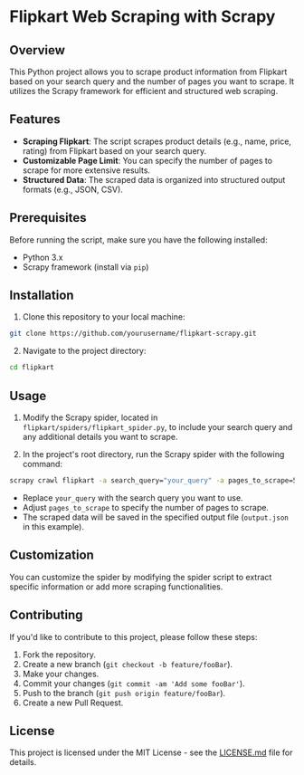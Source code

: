 
# Flipkart Web Scraping with Scrapy

## Overview

This Python project allows you to scrape product information from Flipkart based on your search query and the number of pages you want to scrape. It utilizes the Scrapy framework for efficient and structured web scraping.

## Features

- **Scraping Flipkart**: The script scrapes product details (e.g., name, price, rating) from Flipkart based on your search query.
- **Customizable Page Limit**: You can specify the number of pages to scrape for more extensive results.
- **Structured Data**: The scraped data is organized into structured output formats (e.g., JSON, CSV).

## Prerequisites

Before running the script, make sure you have the following installed:

- Python 3.x
- Scrapy framework (install via `pip`)

## Installation

1. Clone this repository to your local machine:

```bash
git clone https://github.com/yourusername/flipkart-scrapy.git
```

2. Navigate to the project directory:

```bash
cd flipkart
```

## Usage

1. Modify the Scrapy spider, located in `flipkart/spiders/flipkart_spider.py`, to include your search query and any additional details you want to scrape.

2. In the project's root directory, run the Scrapy spider with the following command:

```bash
scrapy crawl flipkart -a search_query="your_query" -a pages_to_scrape=5 -o output.json
```

- Replace `your_query` with the search query you want to use.
- Adjust `pages_to_scrape` to specify the number of pages to scrape.
- The scraped data will be saved in the specified output file (`output.json` in this example).

## Customization

You can customize the spider by modifying the spider script to extract specific information or add more scraping functionalities.

## Contributing

If you'd like to contribute to this project, please follow these steps:

1. Fork the repository.
2. Create a new branch (`git checkout -b feature/fooBar`).
3. Make your changes.
4. Commit your changes (`git commit -am 'Add some fooBar'`).
5. Push to the branch (`git push origin feature/fooBar`).
6. Create a new Pull Request.

## License

This project is licensed under the MIT License - see the [LICENSE.md](LICENSE.md) file for details.
